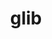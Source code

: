 ---
title: "glib"
layout: cache
categories: [package, develop]
meta: {"compilers": ["apple-clang@16.0.0", "gcc@11.1.0", "gcc@11.4.0", "gcc@7.3.1", "gcc@7.5.0", "gcc@9.4.0", "intel-oneapi-compilers@2025.1.0"], "num_specs": 54, "num_specs_by_stack": {"aws-isc": 1, "aws-isc-aarch64": 1, "data-vis-sdk": 5, "developer-tools-darwin": 6, "e4s": 11, "e4s-neoverse-v2": 6, "e4s-neoverse_v1": 2, "e4s-oneapi": 6, "e4s-power": 2, "hep": 8, "radiuss": 6, "root": 54, "tutorial": 6}, "oss": ["amzn2", "sequoia", "ubuntu18.04", "ubuntu20.04", "ubuntu22.04"], "platforms": ["darwin", "linux"], "stacks": ["aws-isc", "aws-isc-aarch64", "data-vis-sdk", "developer-tools-darwin", "e4s", "e4s-neoverse-v2", "e4s-neoverse_v1", "e4s-oneapi", "e4s-power", "hep", "radiuss", "root", "tutorial"], "targets": ["aarch64", "neoverse_v1", "neoverse_v2", "ppc64le", "x86_64_v3"], "versions": ["2.82.2", "2.82.5"]}
spec_details: [{"compiler": "apple-clang@16.0.0", "hash": "3gaay4ch6fsicyy7z2nm7gbqapxab7xg", "os": "sequoia", "platform": "darwin", "size": "-", "stacks": ["developer-tools-darwin", "root"], "target": "aarch64", "variants": ["build_system=meson", "buildtype=release", "default_library:=shared", "~libmount", "~strip", "tracing:=none"], "versions": ["2.82.5"]}, {"compiler": "apple-clang@16.0.0", "hash": "45tid7qqafrzq5m6w4dzhvqmvg57zdx6", "os": "sequoia", "platform": "darwin", "size": "-", "stacks": ["developer-tools-darwin", "root"], "target": "aarch64", "variants": ["build_system=meson", "buildtype=release", "default_library:=shared", "~libmount", "~strip", "tracing:=none"], "versions": ["2.82.5"]}, {"compiler": "gcc@7.5.0", "hash": "4qgpp5o7g6zqybruu5lnklssrwsfdujk", "os": "ubuntu18.04", "platform": "linux", "size": "-", "stacks": ["radiuss", "root"], "target": "x86_64_v3", "variants": ["build_system=meson", "buildtype=release", "default_library:=shared", "~libmount", "~strip", "tracing:=none"], "versions": ["2.82.5"]}, {"compiler": "gcc@11.4.0", "hash": "4rpkk5bwf7cqqw6srt2rfl5jgkskaycj", "os": "ubuntu22.04", "platform": "linux", "size": "-", "stacks": ["e4s-neoverse-v2", "root"], "target": "neoverse_v2", "variants": ["build_system=meson", "buildtype=release", "default_library:=shared", "~libmount", "~strip", "tracing:=none"], "versions": ["2.82.5"]}, {"compiler": "gcc@11.4.0", "hash": "4uir5ys6oj3tt2vgc4yerv55s4utrmql", "os": "ubuntu22.04", "platform": "linux", "size": "-", "stacks": ["hep", "root"], "target": "x86_64_v3", "variants": ["build_system=meson", "buildtype=release", "default_library:=shared", "~libmount", "~strip", "tracing:=none"], "versions": ["2.82.5"]}, {"compiler": "apple-clang@16.0.0", "hash": "5ckz754n4b5lf2cep5xvdppvjlx2j4p4", "os": "sequoia", "platform": "darwin", "size": "-", "stacks": ["developer-tools-darwin", "root"], "target": "aarch64", "variants": ["build_system=meson", "buildtype=release", "default_library:=shared", "~libmount", "~strip", "tracing:=none"], "versions": ["2.82.5"]}, {"compiler": "gcc@11.4.0", "hash": "5qzmulgg443xzkfu7yvgakuo4hxlg3dy", "os": "ubuntu22.04", "platform": "linux", "size": "-", "stacks": ["e4s-neoverse_v1", "root"], "target": "neoverse_v1", "variants": ["build_system=meson", "buildtype=release", "default_library:=shared", "~libmount", "~strip", "tracing:=none"], "versions": ["2.82.2"]}, {"compiler": "gcc@11.4.0", "hash": "5tcrkd2pxjon2x6segzenyql5qwdqgem", "os": "ubuntu22.04", "platform": "linux", "size": "-", "stacks": ["hep", "root"], "target": "x86_64_v3", "variants": ["build_system=meson", "buildtype=release", "default_library:=shared", "~libmount", "~strip", "tracing:=none"], "versions": ["2.82.5"]}, {"compiler": "intel-oneapi-compilers@2025.1.0", "hash": "6njuhcsgyud4j4d2aszqoekmeiggtaac", "os": "ubuntu22.04", "platform": "linux", "size": "-", "stacks": ["e4s-oneapi", "root"], "target": "x86_64_v3", "variants": ["build_system=meson", "buildtype=release", "default_library:=shared", "~libmount", "~strip", "tracing:=none"], "versions": ["2.82.5"]}, {"compiler": "gcc@11.4.0", "hash": "73wb4obbeqnkrkecr57nzpirzus3fwud", "os": "ubuntu22.04", "platform": "linux", "size": "-", "stacks": ["e4s", "root"], "target": "x86_64_v3", "variants": ["build_system=meson", "buildtype=release", "default_library:=shared", "~libmount", "~strip", "tracing:=none"], "versions": ["2.82.5"]}, {"compiler": "gcc@7.5.0", "hash": "7lwkttv5v3bl6haxh6qfxzqrk6teuama", "os": "ubuntu18.04", "platform": "linux", "size": "-", "stacks": ["radiuss", "root"], "target": "x86_64_v3", "variants": ["build_system=meson", "buildtype=release", "default_library:=shared", "~libmount", "~strip", "tracing:=none"], "versions": ["2.82.5"]}, {"compiler": "gcc@7.3.1", "hash": "ait3jwvy4ano3bwsitauxyqitrif3qrd", "os": "amzn2", "platform": "linux", "size": "-", "stacks": ["aws-isc-aarch64", "root"], "target": "aarch64", "variants": ["build_system=meson", "buildtype=release", "default_library:=shared", "~libmount", "~strip", "tracing:=none"], "versions": ["2.82.2"]}, {"compiler": "intel-oneapi-compilers@2025.1.0", "hash": "amjdk4vbivaigoazb5nvbg25afaho4z6", "os": "ubuntu22.04", "platform": "linux", "size": "-", "stacks": ["e4s-oneapi", "root"], "target": "x86_64_v3", "variants": ["build_system=meson", "buildtype=release", "default_library:=shared", "~libmount", "~strip", "tracing:=none"], "versions": ["2.82.5"]}, {"compiler": "intel-oneapi-compilers@2025.1.0", "hash": "arbz7acoimfrws5wiqq6eogc7f3re5dh", "os": "ubuntu22.04", "platform": "linux", "size": "-", "stacks": ["e4s-oneapi", "root"], "target": "x86_64_v3", "variants": ["build_system=meson", "buildtype=release", "default_library:=shared", "~libmount", "~strip", "tracing:=none"], "versions": ["2.82.5"]}, {"compiler": "gcc@11.4.0", "hash": "bteziktmnivaducezthibsq72a4wi2b5", "os": "ubuntu22.04", "platform": "linux", "size": "-", "stacks": ["e4s", "root", "tutorial"], "target": "x86_64_v3", "variants": ["build_system=meson", "buildtype=release", "default_library:=shared", "~libmount", "~strip", "tracing:=none"], "versions": ["2.82.5"]}, {"compiler": "gcc@9.4.0", "hash": "caaja6oqtji5nlgzwjhu2qzly4zefnry", "os": "ubuntu20.04", "platform": "linux", "size": "-", "stacks": ["e4s-power", "root"], "target": "ppc64le", "variants": ["build_system=meson", "buildtype=release", "default_library:=shared", "~libmount", "~strip", "tracing:=none"], "versions": ["2.82.2"]}, {"compiler": "gcc@7.5.0", "hash": "dicgiohqqy5z5nlomuo74pp63h35ld6q", "os": "ubuntu18.04", "platform": "linux", "size": "-", "stacks": ["radiuss", "root"], "target": "x86_64_v3", "variants": ["build_system=meson", "buildtype=release", "default_library:=shared", "~libmount", "~strip", "tracing:=none"], "versions": ["2.82.5"]}, {"compiler": "gcc@11.4.0", "hash": "dldolqfkedzwgxqwcmfsxz5d3n4aeheg", "os": "ubuntu22.04", "platform": "linux", "size": "-", "stacks": ["e4s", "root"], "target": "x86_64_v3", "variants": ["build_system=meson", "buildtype=release", "default_library:=shared", "~libmount", "~strip", "tracing:=none"], "versions": ["2.82.5"]}, {"compiler": "gcc@11.4.0", "hash": "fang6tqeig3llw7b2wqvdna3ufvqgqbs", "os": "ubuntu22.04", "platform": "linux", "size": "-", "stacks": ["e4s", "root", "tutorial"], "target": "x86_64_v3", "variants": ["build_system=meson", "buildtype=release", "default_library:=shared", "~libmount", "~strip", "tracing:=none"], "versions": ["2.82.5"]}, {"compiler": "gcc@11.4.0", "hash": "fbwcliqqfcqpqzrhkduizjgitrbqs3ih", "os": "ubuntu22.04", "platform": "linux", "size": "-", "stacks": ["e4s-neoverse-v2", "root"], "target": "neoverse_v2", "variants": ["build_system=meson", "buildtype=release", "default_library:=shared", "~libmount", "~strip", "tracing:=none"], "versions": ["2.82.5"]}, {"compiler": "gcc@11.4.0", "hash": "fcllkq6tdivpv3af4xdgwbp2at7hgkpf", "os": "ubuntu22.04", "platform": "linux", "size": "-", "stacks": ["e4s-neoverse-v2", "root"], "target": "neoverse_v2", "variants": ["build_system=meson", "buildtype=release", "default_library:=shared", "~libmount", "~strip", "tracing:=none"], "versions": ["2.82.5"]}, {"compiler": "intel-oneapi-compilers@2025.1.0", "hash": "gjk2yhzdh363qvf5ipywpldxem52w4my", "os": "ubuntu22.04", "platform": "linux", "size": "-", "stacks": ["e4s-oneapi", "root"], "target": "x86_64_v3", "variants": ["build_system=meson", "buildtype=release", "default_library:=shared", "~libmount", "~strip", "tracing:=none"], "versions": ["2.82.5"]}, {"compiler": "gcc@11.4.0", "hash": "gjziyprhgew32zb3mqurky7arf33rrgz", "os": "ubuntu22.04", "platform": "linux", "size": "-", "stacks": ["e4s", "root", "tutorial"], "target": "x86_64_v3", "variants": ["build_system=meson", "buildtype=release", "default_library:=shared", "~libmount", "~strip", "tracing:=none"], "versions": ["2.82.5"]}, {"compiler": "gcc@11.4.0", "hash": "hzplmw3fxobwg5caja3qe5sqgovwzdvz", "os": "ubuntu22.04", "platform": "linux", "size": "-", "stacks": ["e4s", "root"], "target": "x86_64_v3", "variants": ["build_system=meson", "buildtype=release", "default_library:=shared", "~libmount", "~strip", "tracing:=none"], "versions": ["2.82.5"]}, {"compiler": "intel-oneapi-compilers@2025.1.0", "hash": "j5oxajxqvuzk3rd7drdobabvs4elku4v", "os": "ubuntu22.04", "platform": "linux", "size": "-", "stacks": ["e4s-oneapi", "root"], "target": "x86_64_v3", "variants": ["build_system=meson", "buildtype=release", "default_library:=shared", "~libmount", "~strip", "tracing:=none"], "versions": ["2.82.5"]}, {"compiler": "gcc@11.4.0", "hash": "k37jzphpomrkrnrc3kvqvxrhntlsob6w", "os": "ubuntu22.04", "platform": "linux", "size": "-", "stacks": ["hep", "root"], "target": "x86_64_v3", "variants": ["build_system=meson", "buildtype=release", "default_library:=shared", "~libmount", "~strip", "tracing:=none"], "versions": ["2.82.5"]}, {"compiler": "gcc@11.4.0", "hash": "kegxrdnyornqjlyazs5yugn2a5xm7rnt", "os": "ubuntu22.04", "platform": "linux", "size": "-", "stacks": ["e4s-neoverse-v2", "root"], "target": "neoverse_v2", "variants": ["build_system=meson", "buildtype=release", "default_library:=shared", "~libmount", "~strip", "tracing:=none"], "versions": ["2.82.5"]}, {"compiler": "intel-oneapi-compilers@2025.1.0", "hash": "kp3r36kelsmsh6h65ysmxqmo5e4cbczt", "os": "ubuntu22.04", "platform": "linux", "size": "-", "stacks": ["e4s-oneapi", "root"], "target": "x86_64_v3", "variants": ["build_system=meson", "buildtype=release", "default_library:=shared", "~libmount", "~strip", "tracing:=none"], "versions": ["2.82.5"]}, {"compiler": "gcc@9.4.0", "hash": "kzm56xielym2wgfy5ubls7lqvwwrud7u", "os": "ubuntu20.04", "platform": "linux", "size": "-", "stacks": ["e4s-power", "root"], "target": "ppc64le", "variants": ["build_system=meson", "buildtype=release", "default_library:=shared", "~libmount", "~strip", "tracing:=none"], "versions": ["2.82.2"]}, {"compiler": "gcc@11.4.0", "hash": "ld62uvh647a456pjtjde46blsnbgwt7p", "os": "ubuntu22.04", "platform": "linux", "size": "-", "stacks": ["hep", "root"], "target": "x86_64_v3", "variants": ["build_system=meson", "buildtype=release", "default_library:=shared", "~libmount", "~strip", "tracing:=none"], "versions": ["2.82.5"]}, {"compiler": "apple-clang@16.0.0", "hash": "ldsycftggihny4kiem7ncgtfumme6spe", "os": "sequoia", "platform": "darwin", "size": "-", "stacks": ["developer-tools-darwin", "root"], "target": "aarch64", "variants": ["build_system=meson", "buildtype=release", "default_library:=shared", "~libmount", "~strip", "tracing:=none"], "versions": ["2.82.5"]}, {"compiler": "gcc@11.1.0", "hash": "lq7j5c2qywnyohfthnzj6xbdnrwelagl", "os": "ubuntu20.04", "platform": "linux", "size": "-", "stacks": ["data-vis-sdk", "root"], "target": "x86_64_v3", "variants": ["build_system=meson", "buildtype=release", "default_library:=shared", "~libmount", "~strip", "tracing:=none"], "versions": ["2.82.5"]}, {"compiler": "gcc@7.3.1", "hash": "mk7hk5r2sbago3n4klmmrpiyvjai343c", "os": "amzn2", "platform": "linux", "size": "-", "stacks": ["aws-isc", "root"], "target": "x86_64_v3", "variants": ["build_system=meson", "buildtype=release", "default_library:=shared", "~libmount", "~strip", "tracing:=none"], "versions": ["2.82.2"]}, {"compiler": "gcc@7.5.0", "hash": "oqe6q7if4fn6rtxjjzau4b4jijp3gqeo", "os": "ubuntu18.04", "platform": "linux", "size": "-", "stacks": ["radiuss", "root"], "target": "x86_64_v3", "variants": ["build_system=meson", "buildtype=release", "default_library:=shared", "~libmount", "~strip", "tracing:=none"], "versions": ["2.82.5"]}, {"compiler": "gcc@7.5.0", "hash": "oqmfgm6hhowomayicazm4hbq2gweikro", "os": "ubuntu18.04", "platform": "linux", "size": "-", "stacks": ["radiuss", "root"], "target": "x86_64_v3", "variants": ["build_system=meson", "buildtype=release", "default_library:=shared", "~libmount", "~strip", "tracing:=none"], "versions": ["2.82.5"]}, {"compiler": "gcc@11.4.0", "hash": "pvjtykkcv2ab2prnv5wy4ilmmmag6yx6", "os": "ubuntu22.04", "platform": "linux", "size": "-", "stacks": ["e4s", "root"], "target": "x86_64_v3", "variants": ["build_system=meson", "buildtype=release", "default_library:=shared", "~libmount", "~strip", "tracing:=none"], "versions": ["2.82.5"]}, {"compiler": "gcc@7.5.0", "hash": "pwg76juqcun3aevxh3oieste2dgmuvca", "os": "ubuntu18.04", "platform": "linux", "size": "-", "stacks": ["radiuss", "root"], "target": "x86_64_v3", "variants": ["build_system=meson", "buildtype=release", "default_library:=shared", "~libmount", "~strip", "tracing:=none"], "versions": ["2.82.5"]}, {"compiler": "gcc@11.1.0", "hash": "qreoybebqrdfrxjhrvwe5eixbgbhc66d", "os": "ubuntu20.04", "platform": "linux", "size": "-", "stacks": ["data-vis-sdk", "root"], "target": "x86_64_v3", "variants": ["build_system=meson", "buildtype=release", "default_library:=shared", "~libmount", "~strip", "tracing:=none"], "versions": ["2.82.5"]}, {"compiler": "gcc@11.1.0", "hash": "r3searqbk4jrngd2ie2o4mwgry5dq4du", "os": "ubuntu20.04", "platform": "linux", "size": "-", "stacks": ["data-vis-sdk", "root"], "target": "x86_64_v3", "variants": ["build_system=meson", "buildtype=release", "default_library:=shared", "~libmount", "~strip", "tracing:=none"], "versions": ["2.82.5"]}, {"compiler": "gcc@11.4.0", "hash": "sb2pheuporetflfizajtpb4qlap7nxa4", "os": "ubuntu22.04", "platform": "linux", "size": "-", "stacks": ["e4s", "root", "tutorial"], "target": "x86_64_v3", "variants": ["build_system=meson", "buildtype=release", "default_library:=shared", "~libmount", "~strip", "tracing:=none"], "versions": ["2.82.5"]}, {"compiler": "gcc@11.4.0", "hash": "ssl2bfdhdns6np2jg5blqn6g65ydghgv", "os": "ubuntu22.04", "platform": "linux", "size": "-", "stacks": ["e4s", "root", "tutorial"], "target": "x86_64_v3", "variants": ["build_system=meson", "buildtype=release", "default_library:=shared", "~libmount", "~strip", "tracing:=none"], "versions": ["2.82.5"]}, {"compiler": "gcc@11.4.0", "hash": "svasn5kfxkfn4tyhtz2p6ekknc3my5ql", "os": "ubuntu22.04", "platform": "linux", "size": "-", "stacks": ["e4s-neoverse-v2", "root"], "target": "neoverse_v2", "variants": ["build_system=meson", "buildtype=release", "default_library:=shared", "~libmount", "~strip", "tracing:=none"], "versions": ["2.82.5"]}, {"compiler": "gcc@11.4.0", "hash": "szrzb4v3zt5gujee53rp7z4oya5lw3gc", "os": "ubuntu22.04", "platform": "linux", "size": "-", "stacks": ["e4s-neoverse-v2", "root"], "target": "neoverse_v2", "variants": ["build_system=meson", "buildtype=release", "default_library:=shared", "~libmount", "~strip", "tracing:=none"], "versions": ["2.82.5"]}, {"compiler": "gcc@11.4.0", "hash": "t5jxzry6vm7u6m3ztnpjxltac7nvz5do", "os": "ubuntu22.04", "platform": "linux", "size": "-", "stacks": ["e4s", "root", "tutorial"], "target": "x86_64_v3", "variants": ["build_system=meson", "buildtype=release", "default_library:=shared", "~libmount", "~strip", "tracing:=none"], "versions": ["2.82.5"]}, {"compiler": "gcc@11.4.0", "hash": "ugnpeywgqiwml6ukwzb2ffnc7dnrmu7h", "os": "ubuntu22.04", "platform": "linux", "size": "-", "stacks": ["e4s-neoverse_v1", "root"], "target": "neoverse_v1", "variants": ["build_system=meson", "buildtype=release", "default_library:=shared", "~libmount", "~strip", "tracing:=none"], "versions": ["2.82.2"]}, {"compiler": "gcc@11.4.0", "hash": "uknzqymi2ht2qlyxwtpquyrvlk55ddep", "os": "ubuntu22.04", "platform": "linux", "size": "-", "stacks": ["hep", "root"], "target": "x86_64_v3", "variants": ["build_system=meson", "buildtype=release", "default_library:=shared", "~libmount", "~strip", "tracing:=none"], "versions": ["2.82.5"]}, {"compiler": "gcc@11.1.0", "hash": "v74x5xyvgv4iohvjvk3sogiv5mqtdi6x", "os": "ubuntu20.04", "platform": "linux", "size": "-", "stacks": ["data-vis-sdk", "root"], "target": "x86_64_v3", "variants": ["build_system=meson", "buildtype=release", "default_library:=shared", "~libmount", "~strip", "tracing:=none"], "versions": ["2.82.5"]}, {"compiler": "gcc@11.1.0", "hash": "vfc6k4dagmztdzajgtecjnkfv4xag6rj", "os": "ubuntu20.04", "platform": "linux", "size": "-", "stacks": ["data-vis-sdk", "root"], "target": "x86_64_v3", "variants": ["build_system=meson", "buildtype=release", "default_library:=shared", "~libmount", "~strip", "tracing:=none"], "versions": ["2.82.5"]}, {"compiler": "gcc@11.4.0", "hash": "vstpnqr3wtwr4cwdzijihqfeqvfosgob", "os": "ubuntu22.04", "platform": "linux", "size": "-", "stacks": ["e4s", "root"], "target": "x86_64_v3", "variants": ["build_system=meson", "buildtype=release", "default_library:=shared", "~libmount", "~strip", "tracing:=none"], "versions": ["2.82.5"]}, {"compiler": "gcc@11.4.0", "hash": "x3qs4qnvqz5tvexaxub4kjixlflh4quw", "os": "ubuntu22.04", "platform": "linux", "size": "-", "stacks": ["hep", "root"], "target": "x86_64_v3", "variants": ["build_system=meson", "buildtype=release", "default_library:=shared", "~libmount", "~strip", "tracing:=none"], "versions": ["2.82.5"]}, {"compiler": "apple-clang@16.0.0", "hash": "xw2w4ckksljiju7ybrgfpztcmpu7uy2p", "os": "sequoia", "platform": "darwin", "size": "-", "stacks": ["developer-tools-darwin", "root"], "target": "aarch64", "variants": ["build_system=meson", "buildtype=release", "default_library:=shared", "~libmount", "~strip", "tracing:=none"], "versions": ["2.82.5"]}, {"compiler": "apple-clang@16.0.0", "hash": "yiq57g3fc7oehhj4whse3lzmzz3e4ba2", "os": "sequoia", "platform": "darwin", "size": "-", "stacks": ["developer-tools-darwin", "root"], "target": "aarch64", "variants": ["build_system=meson", "buildtype=release", "default_library:=shared", "~libmount", "~strip", "tracing:=none"], "versions": ["2.82.5"]}, {"compiler": "gcc@11.4.0", "hash": "ykypzjjjyhc6wvaomt4p4tmw6epjcizk", "os": "ubuntu22.04", "platform": "linux", "size": "-", "stacks": ["hep", "root"], "target": "x86_64_v3", "variants": ["build_system=meson", "buildtype=release", "default_library:=shared", "~libmount", "~strip", "tracing:=none"], "versions": ["2.82.5"]}, {"compiler": "gcc@11.4.0", "hash": "zdqhymto4krrtm7jmxhe3duzhzgnjiyq", "os": "ubuntu22.04", "platform": "linux", "size": "-", "stacks": ["hep", "root"], "target": "x86_64_v3", "variants": ["build_system=meson", "buildtype=release", "default_library:=shared", "~libmount", "~strip", "tracing:=none"], "versions": ["2.82.5"]}]
---